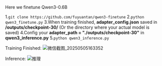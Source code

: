 Here we finetune Qwen3-0.6B

1.```git clone https://github.com/fuyuantan/qwen3-finetune```
2.```python qwen3_finetune.py```
3.When training finished, **adapter_config.json** saved in **/outputs/checkpoint-30/** (Or the directory where your actual model is saved)
4.Config your **adapter_path = "./outputs/checkpoint-30"** in **qwen3_inference.py**
5.```python qwen3_inference.py```

Training Finished:
![微信截图_20250505163352](https://github.com/user-attachments/assets/e3988a18-1161-4a94-a3a9-80deca8234bb)

Inference:
![推理](https://github.com/user-attachments/assets/e584eeae-bafc-457d-b7ea-2d25d57cfd2a)
